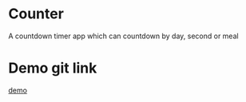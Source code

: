 # Counter
A countdown timer app which can countdown by day, second or meal

# Demo git link
[demo](https://photos.app.goo.gl/vdoi3oubD65spBxd9)
